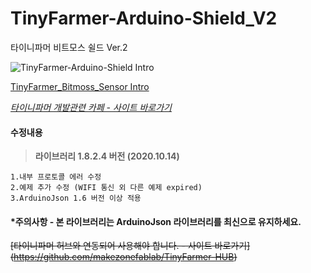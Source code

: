 # TinyFarmer-Arduino-Shield_V2
타이니파머 비트모스 쉴드 Ver.2

  
 ![TinyFarmer-Arduino-Shield Intro](https://github.com/makezonefablab/TinyFarmer-Arduino-Shield/blob/master/img/bitmoss_description.png) 

 [TinyFarmer_Bitmoss_Sensor Intro](http:////110.10.189.93/mediafarmHome/wp-content/uploads/2016/10/bitmossShield2.png)      
 

 
 [*타이니파머 개발관련 카페 - 사이트 바로가기*](http://cafe.naver.com/makezone#)
 
 
 
#### 수정내용
> **라이브러리  1.8.2.4 버전 (2020.10.14)**
```
1.내부 프로토콜 에러 수정
2.예제 추가 수정 (WIFI 통신 외 다른 예제 expired)
3.ArduinoJson 1.6 버전 이상 적용
```

#### *주의사항 - 본 라이브러리는 ArduinoJson 라이브러리를 최신으로 유지하세요.


~~[타이니파머 허브와 연동되어 사용해야 합니다. - 사이트 바로가기]
(https://github.com/makezonefablab/TinyFarmer-HUB)~~
